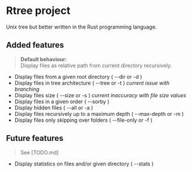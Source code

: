 # Rtree project

Unix tree but better written in the Rust programming language.

## Added features

> **Default behaviour:**  
> Display files as relative path from current directory recursively.

- Display files from a given root directory ( --dir <directory> or -d <directory> )  
- Display files in tree architecture ( --tree or -t )  *current issue with branching*
- Display files size ( --size or -s )  *current inaccuracy with file size values*
- Display files in a given order ( --sorby <order> )  
- Display hidden files ( --all or -a )  
- Display files recursively up to a maximum depth ( --max-depth <depth> or -m <depth> )  
- Display files only skipping over folders ( --file-only or -f )  

## Future features

> See [TODO.md]

- Display statistics on files and/or given directory ( --stats )  
